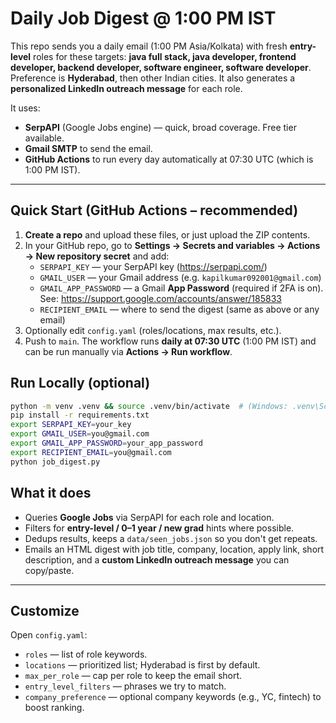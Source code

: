 # Daily Job Digest @ 1:00 PM IST

This repo sends you a daily email (1:00 PM Asia/Kolkata) with fresh **entry-level**
roles for these targets: **java full stack, java developer, frontend developer,
backend developer, software engineer, software developer**. Preference is **Hyderabad**,
then other Indian cities. It also generates a **personalized LinkedIn outreach message**
for each role.

It uses:
- **SerpAPI** (Google Jobs engine) — quick, broad coverage. Free tier available.
- **Gmail SMTP** to send the email.
- **GitHub Actions** to run every day automatically at 07:30 UTC (which is 1:00 PM IST).

---

## Quick Start (GitHub Actions – recommended)

1. **Create a repo** and upload these files, or just upload the ZIP contents.
2. In your GitHub repo, go to **Settings → Secrets and variables → Actions → New repository secret** and add:
   - `SERPAPI_KEY` — your SerpAPI key (https://serpapi.com/)
   - `GMAIL_USER` — your Gmail address (e.g. `kapilkumar092001@gmail.com`)
   - `GMAIL_APP_PASSWORD` — a Gmail **App Password** (required if 2FA is on). See: https://support.google.com/accounts/answer/185833
   - `RECIPIENT_EMAIL` — where to send the digest (same as above or any email)
3. Optionally edit `config.yaml` (roles/locations, max results, etc.).
4. Push to `main`. The workflow runs **daily at 07:30 UTC** (1:00 PM IST) and can be run manually via **Actions → Run workflow**.

## Run Locally (optional)
```bash
python -m venv .venv && source .venv/bin/activate  # (Windows: .venv\Scripts\activate)
pip install -r requirements.txt
export SERPAPI_KEY=your_key
export GMAIL_USER=you@gmail.com
export GMAIL_APP_PASSWORD=your_app_password
export RECIPIENT_EMAIL=you@gmail.com
python job_digest.py
```

## What it does
- Queries **Google Jobs** via SerpAPI for each role and location.
- Filters for **entry-level / 0–1 year / new grad** hints where possible.
- Dedups results, keeps a `data/seen_jobs.json` so you don't get repeats.
- Emails an HTML digest with job title, company, location, apply link, short description,
  and a **custom LinkedIn outreach message** you can copy/paste.

---

## Customize
Open `config.yaml`:
- `roles` — list of role keywords.
- `locations` — prioritized list; Hyderabad is first by default.
- `max_per_role` — cap per role to keep the email short.
- `entry_level_filters` — phrases we try to match.
- `company_preference` — optional company keywords (e.g., YC, fintech) to boost ranking.

